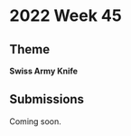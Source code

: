 # 2022 Week 45


## Theme

**Swiss Army Knife**


## Submissions

Coming soon.

<!--| Made | By |
|------|----|
| <img src="./name/render.png" height="150" /> | [name](./name/) |-->
